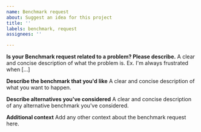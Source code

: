 ```yaml
---
name: Benchmark request
about: Suggest an idea for this project
title: ''
labels: benchmark, request
assignees: ''

---
```


**Is your Benchmark request related to a problem? Please describe.**
A clear and concise description of what the problem is. Ex. I'm always frustrated when [...]

**Describe the benchmark that you'd like**
A clear and concise description of what you want to happen.

**Describe alternatives you've considered**
A clear and concise description of any alternative benchmark you've considered.

**Additional context**
Add any other context about the benchmark request here.
